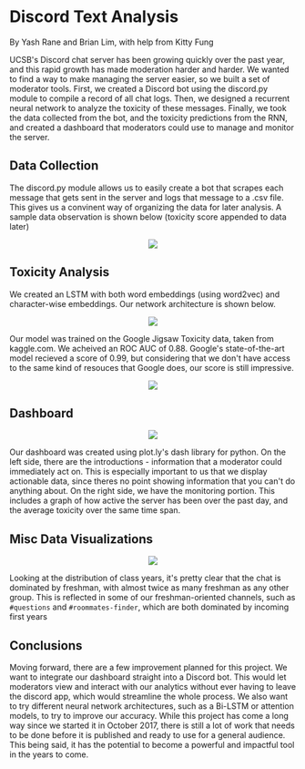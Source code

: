 # Discord Text Analysis
By Yash Rane and Brian Lim, with help from Kitty Fung

UCSB's Discord chat server has been growing quickly over the past year, and this rapid growth has made moderation harder and harder. We wanted to find a way to make managing the server easier, so we built a set of moderator tools.
First, we created a Discord bot using the discord.py module to compile a record of all chat logs. Then, we designed a recurrent neural network to analyze the toxicity of these messages. Finally, we took the data collected from the bot, and the toxicity predictions from the RNN, and created a dashboard that moderators could use to manage and monitor the server.

## Data Collection
The discord.py module allows us to easily create a bot that scrapes each message that gets sent in the server and logs that message to a .csv file. This gives us a convinent way of organizing the data for later analysis. A sample data observation is shown below (toxicity score appended to data later)
<p align="center">
<img src="https://raw.githubusercontent.com/yashrane/DiscordScraper/master/img/data_obs.PNG">
</p>


## Toxicity Analysis
We created an LSTM with both word embeddings (using word2vec) and character-wise embeddings. Our network architecture is shown below.
<p align="center">
<img src="https://raw.githubusercontent.com/yashrane/DiscordScraper/master/img/architecture.PNG">
</p>

Our model was trained on the Google Jigsaw Toxicity data, taken from kaggle.com. We acheived an ROC AUC of 0.88. Google's state-of-the-art model recieved a score of 0.99, but considering that we don't have access to the same kind of resouces that Google does, our score is still impressive.
<p align="center">
<img src="https://raw.githubusercontent.com/yashrane/DiscordScraper/master/img/ROC.PNG">
</p>


## Dashboard
<p align="center">
<img src="https://raw.githubusercontent.com/yashrane/DiscordScraper/master/img/dashboard.PNG">
</p>

Our dashboard was created using plot.ly's dash library for python. On the left side, there are the introductions - information that a moderator could immediately act on. This is especially important to us that we display actionable data, since theres no point showing information that you can't do anything about. On the right side, we have the monitoring portion. This includes a graph of how active the server has been over the past day, and the average toxicity over the same time span.

## Misc Data Visualizations
<p align="center">
<img src="https://raw.githubusercontent.com/yashrane/DiscordScraper/master/img/Years.png">
</p>

Looking at the distribution of class years, it's pretty clear that the chat is dominated by freshman, with almost twice as many freshman as any other group. This is reflected in some of our freshman-oriented channels, such as `#questions` and `#roommates-finder`, which are both dominated by incoming first years

## Conclusions
Moving forward, there are a few improvement planned for this project. We want to integrate our dashboard straight into a Discord bot. This would let moderators view and interact with our analytics without ever having to leave the discord app, which would streamline the whole process. We also want to try different neural network architectures, such as a Bi-LSTM or attention models, to try to improve our accuracy.
While this project has come a long way since we started it in October 2017, there is still a lot of work that needs to be done before it is published and ready to use for a general audience. This being said, it has the potential to become a powerful and impactful tool in the years to come.

